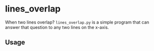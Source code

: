 # lines_overlap

When two lines overlap? `lines_overlap.py` is a simple program that can answer that question
to any two lines on the x-axis.


## Usage

